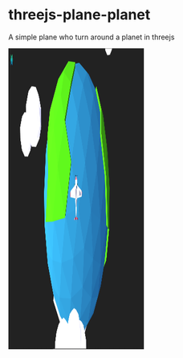 # threejs-plane-planet

A simple plane who turn around a planet in threejs  

<img src="./images/screenshot.png" width=270 height=600>

